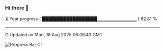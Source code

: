 ### Hi there 👋

⏳ Year progress { ██████████████████▁▁▁▁▁▁▁▁▁▁▁▁ } 62.81 %

---

⏰ Updated on Mon, 18 Aug 2025 06:09:43 GMT

![Progress Bar CI](https://github.com/liununu/liununu/workflows/Progress%20Bar%20CI/badge.svg)
